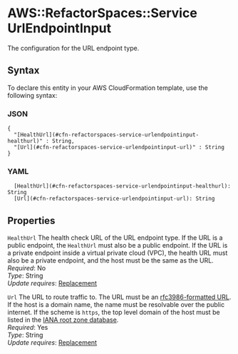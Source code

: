 # AWS::RefactorSpaces::Service UrlEndpointInput<a name="aws-properties-refactorspaces-service-urlendpointinput"></a>

The configuration for the URL endpoint type\.

## Syntax<a name="aws-properties-refactorspaces-service-urlendpointinput-syntax"></a>

To declare this entity in your AWS CloudFormation template, use the following syntax:

### JSON<a name="aws-properties-refactorspaces-service-urlendpointinput-syntax.json"></a>

```
{
  "[HealthUrl](#cfn-refactorspaces-service-urlendpointinput-healthurl)" : String,
  "[Url](#cfn-refactorspaces-service-urlendpointinput-url)" : String
}
```

### YAML<a name="aws-properties-refactorspaces-service-urlendpointinput-syntax.yaml"></a>

```
  [HealthUrl](#cfn-refactorspaces-service-urlendpointinput-healthurl): String
  [Url](#cfn-refactorspaces-service-urlendpointinput-url): String
```

## Properties<a name="aws-properties-refactorspaces-service-urlendpointinput-properties"></a>

`HealthUrl` <a name="cfn-refactorspaces-service-urlendpointinput-healthurl"></a>
The health check URL of the URL endpoint type\. If the URL is a public endpoint, the `HealthUrl` must also be a public endpoint\. If the URL is a private endpoint inside a virtual private cloud \(VPC\), the health URL must also be a private endpoint, and the host must be the same as the URL\.  
_Required_: No  
_Type_: String  
_Update requires_: [Replacement](https://docs.aws.amazon.com/AWSCloudFormation/latest/UserGuide/using-cfn-updating-stacks-update-behaviors.html#update-replacement)

`Url` <a name="cfn-refactorspaces-service-urlendpointinput-url"></a>
The URL to route traffic to\. The URL must be an [rfc3986\-formatted URL](https://datatracker.ietf.org/doc/html/rfc3986)\. If the host is a domain name, the name must be resolvable over the public internet\. If the scheme is `https`, the top level domain of the host must be listed in the [IANA root zone database](https://www.iana.org/domains/root/db)\.  
_Required_: Yes  
_Type_: String  
_Update requires_: [Replacement](https://docs.aws.amazon.com/AWSCloudFormation/latest/UserGuide/using-cfn-updating-stacks-update-behaviors.html#update-replacement)
